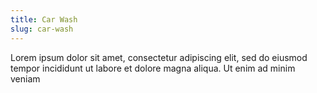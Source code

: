 ```yaml
---
title: Car Wash
slug: car-wash
---
```

Lorem ipsum dolor sit amet, consectetur adipiscing elit, sed do eiusmod tempor incididunt ut labore et dolore magna aliqua. Ut enim ad minim veniam